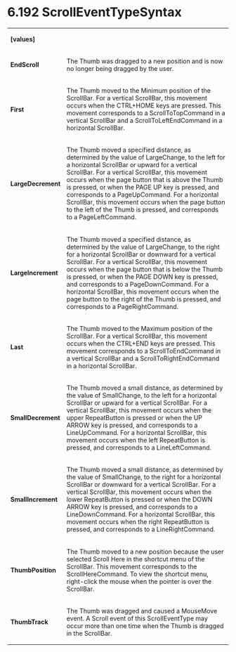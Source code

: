 <html dir="LTR" xmlns:mshelp="http://msdn.microsoft.com/mshelp" xmlns:ddue="http://ddue.schemas.microsoft.com/authoring/2003/5" xmlns:xlink="http://www.w3.org/1999/xlink" xmlns:tool="http://www.microsoft.com/tooltip"><body><input type="hidden" id="userDataCache" class="userDataStyle"><input type="hidden" id="hiddenScrollOffset"><img id="dropDownImage" style="display:none; height:0; width:0;" src="../local/drpdown.gif"><img id="dropDownHoverImage" style="display:none; height:0; width:0;" src="../local/drpdown_orange.gif"><img id="collapseImage" style="display:none; height:0; width:0;" src="../local/collapse.gif"><img id="expandImage" style="display:none; height:0; width:0;" src="../local/exp.gif"><img id="collapseAllImage" style="display:none; height:0; width:0;" src="../local/collall.gif"><img id="expandAllImage" style="display:none; height:0; width:0;" src="../local/expall.gif"><img id="copyImage" style="display:none; height:0; width:0;" src="../local/copycode.gif"><img id="copyHoverImage" style="display:none; height:0; width:0;" src="../local/copycodeHighlight.gif"><div id="header"><h1 class="heading">6.192 ScrollEventTypeSyntax</h1></div><div id="mainSection"><div id="mainBody"><div id="allHistory" class="saveHistory" onsave="saveAll()" onload="loadAll()"></div>




<p xmlns:wsd="http://wsdev.schemas.microsoft.com/authoring/2008/2" xmlns:msxsl="urn:schemas-microsoft-com:xslt" xmlns:script="urn:script" xmlns:build="urn:build">
<div id="sectionSection0" class="section" name="collapseableSection"><content xmlns="http://ddue.schemas.microsoft.com/authoring/2003/5" xmlns:wsd="http://wsdev.schemas.microsoft.com/authoring/2008/2" xmlns:msxsl="urn:schemas-microsoft-com:xslt" xmlns:script="urn:script" xmlns:build="urn:build">
				</content></div><div id="sectionSection1" class="section" name="collapseableSection"><content xmlns="http://ddue.schemas.microsoft.com/authoring/2003/5" xmlns:wsd="http://wsdev.schemas.microsoft.com/authoring/2008/2" xmlns:msxsl="urn:schemas-microsoft-com:xslt" xmlns:script="urn:script" xmlns:build="urn:build">
					<p xmlns=""><b></b></p><table class="ProtocolAuthoredTable" xmlns=""><tr>
								<td>
									<p>
										<b>[values]</b>
									</p>
								</td>
								<td>
								</td>
							</tr><tr>
							<td>
								<p>
									<b>EndScroll</b>
								</p>
							</td>
							<td>
								<p>The Thumb was dragged to a new position and is now no longer being dragged by the user.</p>
							</td>
						</tr><tr>
							<td>
								<p>
									<b>First</b>
								</p>
							</td>
							<td>
								<p>The Thumb moved to the Minimum position of the ScrollBar. For a vertical ScrollBar, this movement occurs when the CTRL+HOME keys are pressed. This movement corresponds to a ScrollToTopCommand in a vertical ScrollBar and a ScrollToLeftEndCommand in a horizontal ScrollBar.</p>
							</td>
						</tr><tr>
							<td>
								<p>
									<b>LargeDecrement</b>
								</p>
							</td>
							<td>
								<p>The Thumb moved a specified distance, as determined by the value of LargeChange, to the left for a horizontal ScrollBar or upward for a vertical ScrollBar. For a vertical ScrollBar, this movement occurs when the page button that is above the Thumb is pressed, or when the PAGE UP key is pressed, and corresponds to a PageUpCommand. For a horizontal ScrollBar, this movement occurs when the page button to the left of the Thumb is pressed, and corresponds to a PageLeftCommand.</p>
							</td>
						</tr><tr>
							<td>
								<p>
									<b>LargeIncrement</b>
								</p>
							</td>
							<td>
								<p>The Thumb moved a specified distance, as determined by the value of LargeChange, to the right for a horizontal ScrollBar or downward for a vertical ScrollBar. For a vertical ScrollBar, this movement occurs when the page button that is below the Thumb is pressed, or when the PAGE DOWN key is pressed, and corresponds to a PageDownCommand. For a horizontal ScrollBar, this movement occurs when the page button to the right of the Thumb is pressed, and corresponds to a PageRightCommand.</p>
							</td>
						</tr><tr>
							<td>
								<p>
									<b>Last</b>
								</p>
							</td>
							<td>
								<p>The Thumb moved to the Maximum position of the ScrollBar. For a vertical ScrollBar, this movement occurs when the CTRL+END keys are pressed. This movement corresponds to a ScrollToEndCommand in a vertical ScrollBar and a ScrollToRightEndCommand in a horizontal ScrollBar.</p>
							</td>
						</tr><tr>
							<td>
								<p>
									<b>SmallDecrement</b>
								</p>
							</td>
							<td>
								<p>The Thumb moved a small distance, as determined by the value of SmallChange, to the left for a horizontal ScrollBar or upward for a vertical ScrollBar. For a vertical ScrollBar, this movement occurs when the upper RepeatButton is pressed or when the UP ARROW key is pressed, and corresponds to a LineUpCommand. For a horizontal ScrollBar, this movement occurs when the left RepeatButton is pressed, and corresponds to a LineLeftCommand.</p>
							</td>
						</tr><tr>
							<td>
								<p>
									<b>SmallIncrement</b>
								</p>
							</td>
							<td>
								<p>The Thumb moved a small distance, as determined by the value of SmallChange, to the right for a horizontal ScrollBar or downward for a vertical ScrollBar. For a vertical ScrollBar, this movement occurs when the lower RepeatButton is pressed or when the DOWN ARROW key is pressed, and corresponds to a LineDownCommand. For a horizontal ScrollBar, this movement occurs when the right RepeatButton is pressed, and corresponds to a LineRightCommand.</p>
							</td>
						</tr><tr>
							<td>
								<p>
									<b>ThumbPosition</b>
								</p>
							</td>
							<td>
								<p>The Thumb moved to a new position because the user selected Scroll Here in the shortcut menu of the ScrollBar. This movement corresponds to the ScrollHereCommand. To view the shortcut menu, right-click the mouse when the pointer is over the ScrollBar.</p>
							</td>
						</tr><tr>
							<td>
								<p>
									<b>ThumbTrack</b>
								</p>
							</td>
							<td>
								<p>The Thumb was dragged and caused a MouseMove event. A Scroll event of this ScrollEventType may occur more than one time when the Thumb is dragged in the ScrollBar.</p>
							</td>
						</tr></table>
				</content></div><!--[if gte IE 5]>
			<tool:tip element="languageFilterToolTip" avoidmouse="false"/>
		<![endif]--></div><a name="feedback"></a><span></span></div></body></html>
